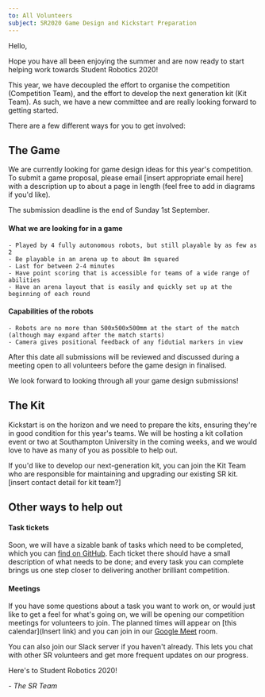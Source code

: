 ```yaml
---
to: All Volunteers
subject: SR2020 Game Design and Kickstart Preparation
---
```


Hello,

Hope you have all been enjoying the summer and are now ready to start helping work towards Student Robotics 2020!

This year, we have decoupled the effort to organise the competition (Competition Team), and the effort to develop the next generation kit (Kit Team). As such, we have a new committee and are really looking forward to getting started.

There are a few different ways for you to get involved:

## The Game

We are currently looking for game design ideas for this year's competition. To submit a game proposal, please email [insert appropriate email here] with a description up to about a page in length (feel free to add in diagrams if you'd like).

The submission deadline is the end of Sunday 1st September.

#### What we are looking for in a game

    - Played by 4 fully autonomous robots, but still playable by as few as 2
    - Be playable in an arena up to about 8m squared
    - Last for between 2-4 minutes
    - Have point scoring that is accessible for teams of a wide range of abilities 
    - Have an arena layout that is easily and quickly set up at the beginning of each round

#### Capabilities of the robots

    - Robots are no more than 500x500x500mm at the start of the match (although may expand after the match starts)
    - Camera gives positional feedback of any fidutial markers in view

After this date all submissions will be reviewed and discussed during a meeting open to all volunteers before the game design in finalised.

We look forward to looking through all your game design submissions!

## The Kit

Kickstart is on the horizon and we need to prepare the kits, ensuring they're in good condition for this year's teams. We will be hosting a kit collation event or two at Southampton University in the coming weeks, and we would love to have as many of you as possible to help out.

If you'd like to develop our next-generation kit, you can join the Kit Team who are responsible for maintaining and upgrading our existing SR kit. [insert contact detail for kit team?]

## Other ways to help out

#### Task tickets

Soon, we will have a sizable bank of tasks which need to be completed, which you can [find on GitHub](https://github.com/srobo/tasks/issues). Each ticket there should have a small description of what needs to be done; and every task you can complete brings us one step closer to delivering another brilliant competition.

#### Meetings

If you have some questions about a task you want to work on, or would just like to get a feel for what's going on, we will be opening our competition meetings for volunteers to join. The planned times will appear on [this calendar](Insert link) and you can join in our [Google Meet](https://meet.google.com/vhv-njie-age) room.

You can also join our Slack server if you haven't already. This lets you chat with other SR volunteers and get more frequent updates on our progress.

Here's to Student Robotics 2020!

*- The SR Team*
